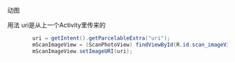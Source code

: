 动图


用法
uri是从上一个Activity里传来的
```java
        uri = getIntent().getParcelableExtra("uri");
        mScanImageView = (ScanPhotoView) findViewById(R.id.scan_imageView);
        mScanImageView.setImageURI(uri);
```